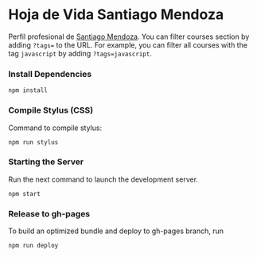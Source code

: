 # Hoja de Vida Santiago Mendoza

Perfil profesional de [Santiago Mendoza](http://www.santiagomendoza.org). You can filter courses section by adding `?tags=` to the URL. For example, you can filter all courses with the tag `javascript` by adding `?tags=javascript`.

### Install Dependencies
```
npm install
```

### Compile Stylus (CSS)
Command to compile stylus:
```
npm run stylus
```

### Starting the Server
Run the next command to launch the development server. 
```
npm start
```

### Release to gh-pages
To build an optimized bundle and deploy to gh-pages branch, run
```
npm run deploy
```
